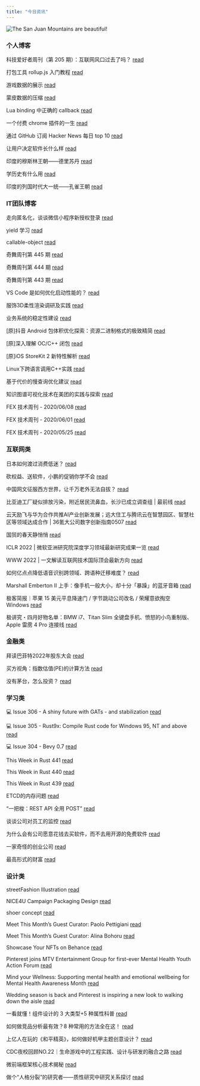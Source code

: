 ```yaml
---
title: "今日资讯"
---
```


![The San Juan Mountains are beautiful!](https://cn.bing.com/th?id=OHR.MomJoey_EN-US7006938352_UHD.jpg "San Juan Mountains")

### 个人博客

   科技爱好者周刊（第 205 期）：互联网风口过去了吗？ [read](http://www.ruanyifeng.com/blog/2022/05/weekly-issue-205.html)

   打包工具 rollup.js 入门教程 [read](http://www.ruanyifeng.com/blog/2022/05/rollup.html)

   游戏数据的展示 [read](https://blog.codingnow.com/2022/05/gameplay_viewport.html)

   蒙皮数据的压缩 [read](https://blog.codingnow.com/2022/04/vertex_blend_attribute_compression.html)

   Lua binding 中正确的 callback [read](https://blog.codingnow.com/2022/04/lua_binding_callback.html)

   一个付费 chrome 插件的一生 [read](https://blog.t9t.io/star-history-2021-01-21/)

   通过 GitHub 订阅 Hacker News 每日 top 10 [read](https://blog.t9t.io/headllines-2020-09-03/)

   让用户决定软件长什么样 [read](https://blog.t9t.io/let-user-design-2020-06-18/)

   印度的穆斯林王朝——德里苏丹 [read](https://www.kymjs.com/pay/history/2022/05/08/01)

   学历史有什么用 [read](https://www.kymjs.com/history/2022/05/04/01)

   印度的列国时代大一统——孔雀王朝 [read](https://www.kymjs.com/pay/history/2022/05/03/01)

### IT团队博客

   走向匿名化，谈谈微信小程序新授权登录 [read](http://www.alloyteam.com/2021/04/15431/)

   yield 学习 [read](http://www.alloyteam.com/2021/03/15427/)

   callable-object [read](http://www.alloyteam.com/2021/03/callable-object/)

   奇舞周刊第 445 期 [read](https://weekly.75.team/issue445.html)

   奇舞周刊第 444 期 [read](https://weekly.75.team/issue444.html)

   奇舞周刊第 443 期 [read](https://weekly.75.team/issue443.html)

   VS Code 是如何优化启动性能的？ [read](https://fed.taobao.org/blog/taofed/do71ct/wpsf10)

   服饰3D柔性渲染调研及实践 [read](https://fed.taobao.org/blog/taofed/do71ct/fufsgh)

   业务系统的稳定性建设 [read](https://fed.taobao.org/blog/taofed/do71ct/fc3cy0)

   \[原\]抖音 Android 包体积优化探索：资源二进制格式的极致精简 [read](https://blog.csdn.net/ByteDanceTech/article/details/124642609)

   \[原\]深入理解 OC/C++ 闭包 [read](https://blog.csdn.net/ByteDanceTech/article/details/124622224)

   \[原\]iOS StoreKit 2 新特性解析 [read](https://blog.csdn.net/ByteDanceTech/article/details/124580758)

   Linux下跨语言调用C++实践 [read](https://tech.meituan.com/2022/04/21/cross-language-call.html)

   基于代价的慢查询优化建议 [read](https://tech.meituan.com/2022/04/21/slow-query-optimized-advice-driven-by-cost-model.html)

   知识图谱可视化技术在美团的实践与探索 [read](https://tech.meituan.com/2022/04/14/the-practice-and-exploration-of-knowledge-graph-visualization-technology-in-meituan.html)

   FEX 技术周刊 - 2020/06/08 [read](http://fex.baidu.com/blog/2020/06/fex-weekly-08//)

   FEX 技术周刊 - 2020/06/01 [read](http://fex.baidu.com/blog/2020/06/fex-weekly-01//)

   FEX 技术周刊 - 2020/05/25 [read](http://fex.baidu.com/blog/2020/05/fex-weekly-25//)

### 互联网类

   日本如何渡过消费低迷？ [read](http://www.huxiu.com/article/545203.html?f=wangzhan)

   砍权益、送软件，小鹏的促销你学不会 [read](http://www.huxiu.com/article/548367.html?f=wangzhan)

   中国网文征服西方世界，让千万老外无法自拔？ [read](http://www.huxiu.com/article/548597.html?f=wangzhan)

   比亚迪工厂疑似排放污染，附近居民流鼻血，长沙已成立调查组 \| 最前线 [read](https://36kr.com/p/1732249485884672)

   云天励飞与华为合作共推AI产业创新发展；远大住工与腾讯云在智慧园区、智慧社区等领域达成合作 \| 36氪大公司数字创新指南0507 [read](https://36kr.com/p/1731115724504321)

   国贸的春天静悄悄 [read](https://36kr.com/p/1731774221646856)

   ICLR 2022 \| 微软亚洲研究院深度学习领域最新研究成果一览 [read](https://www.msra.cn/zh-cn/news/features/iclr-2022)

   WWW 2022 \| 一文解读互联网技术国际顶会最新方向 [read](https://www.msra.cn/zh-cn/news/features/www-2022)

   如何亿点点降低语音识别跨领域、跨语种迁移难度？ [read](https://www.msra.cn/zh-cn/news/features/cmatch-adapter)

   Marshall Emberton II 上手：像手机一般大小，却十分「暴躁」的蓝牙音箱 [read](http://www.geekpark.net/news/301850)

   极客简报｜苹果 15 美元平息降速门 / 字节跳动公司改名 / 荣耀意欲掏空 Windows [read](http://www.geekpark.net/news/301930)

   极讲究・四月好物名单：BMW i7、Titan Slim 全键盘手机、愤怒的小鸟重制版、Apple 雷雳 4 Pro 连接线 [read](http://www.geekpark.net/news/301906)

### 金融类

   拜读巴菲特2022年股东大会 [read](http://xueqiu.com/2160821493/219335892)

   买方视角：指数估值(PE)的计算方法 [read](http://xueqiu.com/9391624441/219302851)

   没有茅台，怎么投资？ [read](http://xueqiu.com/6038415265/219327181)

### 学习类

   💻 Issue 306 - A shiny future with GATs - and stabilization [read](https://rust.libhunt.com/newsletter/306)

   💻 Issue 305 - Rust9x: Compile Rust code for Windows 95, NT and above [read](https://rust.libhunt.com/newsletter/305)

   💻 Issue 304 - Bevy 0.7 [read](https://rust.libhunt.com/newsletter/304)

   This Week in Rust 441 [read](https://this-week-in-rust.org/blog/2022/05/04/this-week-in-rust-441/)

   This Week in Rust 440 [read](https://this-week-in-rust.org/blog/2022/04/27/this-week-in-rust-440/)

   This Week in Rust 439 [read](https://this-week-in-rust.org/blog/2022/04/20/this-week-in-rust-439/)

   ETCD的内存问题 [read](https://coolshell.cn/articles/22242.html)

   “一把梭：REST API 全用 POST” [read](https://coolshell.cn/articles/22173.html)

   谈谈公司对员工的监控 [read](https://coolshell.cn/articles/22157.html)

   为什么会有公司愿意花钱去买软件，而不去用开源的免费软件 [read](https://wanqu.co/p/7581?s=rss)

   一家奇怪的创业公司 [read](https://wanqu.co/p/7580?s=rss)

   最高形式的财富 [read](https://wanqu.co/p/7579?s=rss)

### 设计类

   streetFashion Illustration [read](https://www.behance.net/gallery/143155707/streetFashion-Illustration)

   NICE4U Campaign Packaging Design [read](https://www.behance.net/gallery/142978071/NICE4U-Campaign-Packaging-Design)

   shoer concept [read](https://www.behance.net/gallery/143224263/shoer-concept)

   Meet This Month’s Guest Curator: Paolo Pettigiani [read](https://medium.com/behance-blog/meet-this-months-guest-curator-paolo-pettigiani-2e6eb34415c4?source=rss-f5272b7f3182------2)

   Meet This Month’s Guest Curator: Alina Bohoru [read](https://medium.com/behance-blog/meet-this-months-guest-curator-alina-bohoru-a78369a64aa7?source=rss-f5272b7f3182------2)

   Showcase Your NFTs on Behance [read](https://medium.com/behance-blog/showcase-your-nfts-on-behance-2c48386a2336?source=rss-f5272b7f3182------2)

   Pinterest joins MTV Entertainment Group for first-ever Mental Health Youth Action Forum [read](https://newsroom.pinterest.com/en/post/pinterest-joins-mtv-entertainment-group-for-first-ever-mental-health-youth-action-forum)

   Mind your Wellness: Supporting mental health and emotional wellbeing for Mental Health Awareness Month [read](https://newsroom.pinterest.com/en/post/mind-your-wellness-supporting-mental-health-and-emotional-wellbeing-for-mental-health)

   Wedding season is back and Pinterest is inspiring a new look to walking down the aisle [read](https://newsroom.pinterest.com/en/post/wedding-season-is-back-and-pinterest-is-inspiring-a-new-look-to-walking-down-the-aisle)

   一看就懂！组件设计的 3 大类型+5 种属性科普 [read](https://www.uisdc.com/component-design-details)

   如何做竞品分析最有效？8 种常用的方法全在这！ [read](https://www.uisdc.com/competitive-analysis-guide)

   上亿人在玩的《和平精英》，如何做好机甲主题创意设计？ [read](https://www.uisdc.com/pubg-mobile-mecha-design)

   CDC夜校回顾NO.22｜生命游戏中的工程实践、设计与研发的融合之路 [read](https://cdc.tencent.com/2022/04/13/cdc%e5%a4%9c%e6%a0%a1%e5%9b%9e%e9%a1%beno-22%ef%bd%9c%e7%94%9f%e5%91%bd%e6%b8%b8%e6%88%8f%e4%b8%ad%e7%9a%84%e5%b7%a5%e7%a8%8b%e5%ae%9e%e8%b7%b5%e3%80%81%e8%ae%be%e8%ae%a1%e4%b8%8e%e7%a0%94%e5%8f%91/)

   微前端框架核心技术揭秘 [read](https://cdc.tencent.com/2022/02/22/micro-frontend-framework/)

   做个“人格分裂”的研究者——质性研究中研究关系探讨 [read](https://cdc.tencent.com/2022/02/16/%e5%81%9a%e4%b8%aa%e4%ba%ba%e6%a0%bc%e5%88%86%e8%a3%82%e7%9a%84%e7%a0%94%e7%a9%b6%e8%80%85-%e8%b4%a8%e6%80%a7%e7%a0%94%e7%a9%b6%e4%b8%ad%e7%a0%94%e7%a9%b6%e5%85%b3/)

